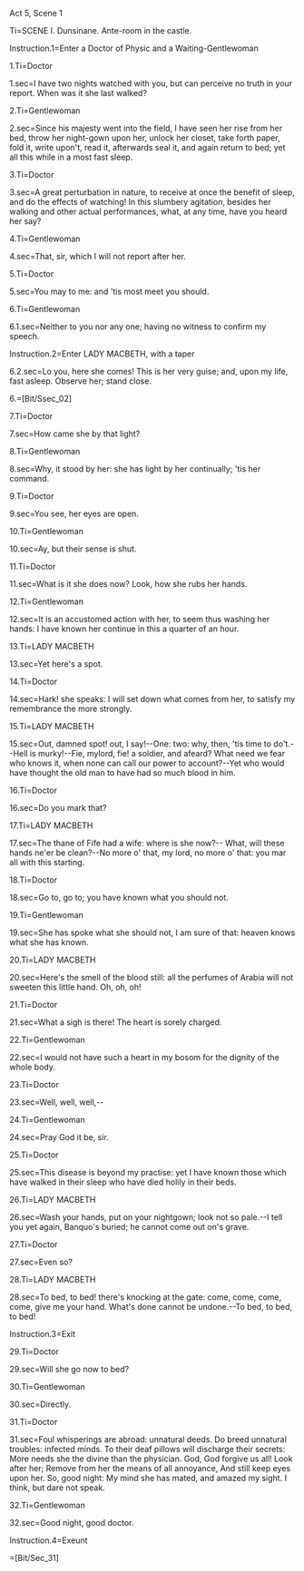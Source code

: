 Act 5, Scene 1


Ti=SCENE I. Dunsinane. Ante-room in the castle.

Instruction.1=Enter a Doctor of Physic and a Waiting-Gentlewoman

1.Ti=Doctor

1.sec=I have two nights watched with you, but can perceive no truth in your report. When was it she last walked?

2.Ti=Gentlewoman

2.sec=Since his majesty went into the field, I have seen her rise from her bed, throw her night-gown upon her, unlock her closet, take forth paper, fold it, write upon't, read it, afterwards seal it, and again return to bed; yet all this while in a most fast sleep.

3.Ti=Doctor

3.sec=A great perturbation in nature, to receive at once the benefit of sleep, and do the effects of watching! In this slumbery agitation, besides her walking and other actual performances, what, at any time, have you heard her say?

4.Ti=Gentlewoman

4.sec=That, sir, which I will not report after her.

5.Ti=Doctor

5.sec=You may to me: and 'tis most meet you should.

6.Ti=Gentlewoman

6.1.sec=Neither to you nor any one; having no witness to confirm my speech.

Instruction.2=Enter LADY MACBETH, with a taper

6.2.sec=Lo you, here she comes! This is her very guise; and, upon my life, fast asleep. Observe her; stand close.

6.=[Bit/Ssec_02]

7.Ti=Doctor

7.sec=How came she by that light?

8.Ti=Gentlewoman

8.sec=Why, it stood by her: she has light by her continually; 'tis her command.

9.Ti=Doctor

9.sec=You see, her eyes are open.

10.Ti=Gentlewoman

10.sec=Ay, but their sense is shut.

11.Ti=Doctor

11.sec=What is it she does now? Look, how she rubs her hands.

12.Ti=Gentlewoman

12.sec=It is an accustomed action with her, to seem thus washing her hands: I have known her continue in this a quarter of an hour.

13.Ti=LADY MACBETH

13.sec=Yet here's a spot.

14.Ti=Doctor

14.sec=Hark! she speaks: I will set down what comes from her, to satisfy my remembrance the more strongly.

15.Ti=LADY MACBETH

15.sec=Out, damned spot! out, I say!--One: two: why, then, 'tis time to do't.--Hell is murky!--Fie, mylord, fie! a soldier, and afeard? What need we fear who knows it, when none can call our power to account?--Yet who would have thought the old man to have had so much blood in him.

16.Ti=Doctor

16.sec=Do you mark that?

17.Ti=LADY MACBETH

17.sec=The thane of Fife had a wife: where is she now?-- What, will these hands ne'er be clean?--No more o' that, my lord, no more o' that: you mar all with this starting.

18.Ti=Doctor

18.sec=Go to, go to; you have known what you should not.

19.Ti=Gentlewoman

19.sec=She has spoke what she should not, I am sure of that: heaven knows what she has known.

20.Ti=LADY MACBETH

20.sec=Here's the smell of the blood still: all the perfumes of Arabia will not sweeten this little hand. Oh, oh, oh!

21.Ti=Doctor

21.sec=What a sigh is there! The heart is sorely charged.

22.Ti=Gentlewoman

22.sec=I would not have such a heart in my bosom for the dignity of the whole body.

23.Ti=Doctor

23.sec=Well, well, well,--

24.Ti=Gentlewoman

24.sec=Pray God it be, sir.

25.Ti=Doctor

25.sec=This disease is beyond my practise: yet I have known those which have walked in their sleep who have died holily in their beds.

26.Ti=LADY MACBETH

26.sec=Wash your hands, put on your nightgown; look not so pale.--I tell you yet again, Banquo's buried; he cannot come out on's grave.

27.Ti=Doctor

27.sec=Even so?

28.Ti=LADY MACBETH

28.sec=To bed, to bed! there's knocking at the gate: come, come, come, come, give me your hand. What's done cannot be undone.--To bed, to bed, to bed!

Instruction.3=Exit

29.Ti=Doctor

29.sec=Will she go now to bed?

30.Ti=Gentlewoman

30.sec=Directly.

31.Ti=Doctor

31.sec=Foul whisperings are abroad: unnatural deeds. Do breed unnatural troubles: infected minds. To their deaf pillows will discharge their secrets: More needs she the divine than the physician. God, God forgive us all! Look after her; Remove from her the means of all annoyance, And still keep eyes upon her. So, good night: My mind she has mated, and amazed my sight. I think, but dare not speak.

32.Ti=Gentlewoman

32.sec=Good night, good doctor.

Instruction.4=Exeunt

=[Bit/Sec_31]